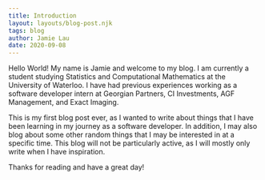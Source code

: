```yaml
---
title: Introduction
layout: layouts/blog-post.njk
tags: blog
author: Jamie Lau
date: 2020-09-08
---
```


Hello World! My name is Jamie and welcome to my blog. I am currently a student studying Statistics
and Computational Mathematics at the University of Waterloo. I have had previous experiences
working as a software developer intern at Georgian Partners, CI Investments, AGF Management,
and Exact Imaging.

This is my first blog post ever, as I wanted to write about things that I have been learning
in my journey as a software developer. In addition, I may also blog about some other random
things that I may be interested in at a specific time. This blog will not be particularly
active, as I will mostly only write when I have inspiration.

Thanks for reading and have a great day!
